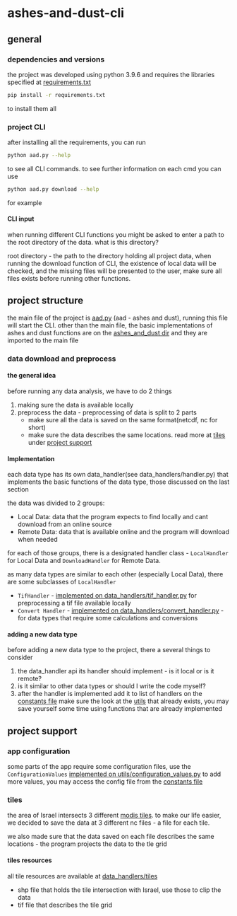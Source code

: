 # ashes-and-dust-cli

## general
### dependencies and versions
the project was developed using python 3.9.6 and requires the libraries specified at 
[requirements.txt](requirements.txt)
```bash
pip install -r requirements.txt
``` 
to install them all

### project CLI
after installing all the requirements, you can run 
```bash
python aad.py --help
```
to see all CLI commands. to see further information on each cmd you can use
```bash
python aad.py download --help
```
for example
#### CLI input
when running different CLI functions you might be asked to enter a path to the root directory of the data. 
what is this directory?

root directory - the path to the directory holding all project data, when running the download function of CLI, 
the existence of local data will be checked, and the missing files will be presented to the user, make sure all files 
exists before running other functions. 

## project structure
the main file of the project is [aad.py](aad.py) (aad - ashes and dust), running this file will start the CLI. 
other than the main file, the basic implementations of ashes and dust functions are on the 
[ashes_and_dust dir](ashes_and_dust) and they are imported to the main file

### data download and preprocess
#### the general idea
before running any data analysis, we have to do 2 things
1. making sure the data is available locally
2. preprocess the data - preprocessing of data is split to 2 parts
   - make sure all the data is saved on the same format(netcdf, nc for short) 
   - make sure the data describes the same locations. read more at [tiles](#tiles) under [project support](#project-support)

#### Implementation
each data type has its own data_handler(see data_handlers/handler.py) that implements the basic functions of the data type, those discussed on the last section

the data was divided to 2 groups:
- Local Data: data that the program expects to find locally and cant download from an online source
- Remote Data: data that is available online and the program will download when needed

for each of those groups, there is a designated handler class - ```LocalHandler``` for Local Data and ```DownloadHandler``` for Remote Data. 

as many data types are similar to each other (especially Local Data), there are some subclasses of ```LocalHandler```
- ```TifHandler``` - [implemented on data_handlers/tif_handler.py](data_handlers/tif_handler.py) for preprocessing a tif file available locally
- ```Convert Handler``` - [implemented on data_handlers/convert_handler.py](data_handlers/convert_handler.py) - for data types that require some calculations and conversions

#### adding a new data type
before adding a new data type to the project, there a several things to consider
1. the data_handler api its handler should implement - is it local or is it remote? 
2. is it similar to other data types or should I write the code myself?
3. after the handler is implemented add it to list of handlers on the [constants file](utils/constants.py)
make sure the look at the [utils](utils) that already exists, you may save yourself some time using functions that are already implemented

## project support
### app configuration
some parts of the app require some configuration files, use the ```ConfigurationValues``` [implemented on utils/configuration_values.py](utils/configuration_values.py) to add more values, you may access the config file from the [constants file](utils/constants.py)

### tiles
the area of Israel intersects 3 different [modis tiles](https://modis-land.gsfc.nasa.gov/MODLAND_grid.html). 
to make our life easier, we decided to save the data at 3 different nc files - a file for each tile.

we also made sure that the data saved on each file describes the same locations - the program projects the data to the tle grid

#### tiles resources
all tile resources are available at [data_handlers/tiles](data_handlers/tiles) 
- shp file that holds the tile intersection with Israel, use those to clip the data
- tif file that describes the tile grid